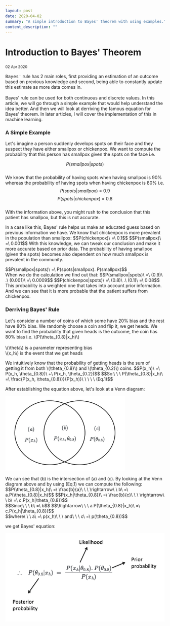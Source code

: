```yaml
---
layout: post
date: 2020-04-02
summary: "A simple introduction to Bayes' theorem with using examples."
content_description: ""
---
```

<div media:type="text/omd" class="blog_title_style container">
    <h1><span>Introduction to Bayes' Theorem</span></h1>
    <small>02 Apr 2020</small>
</div>

<div media:type="text/omd" class="blog_content_style container">

<p id="blog_text">
<kbd>Bayes'</kbd> rule has 2 main roles, first providing an estimation of an outcome based on previous knowledge and second, being able to constantly update this estimate as more data comes in.
<br />
<br />
Bayes' rule can be used for both continuous and discrete values. In this article, we will go through a simple example that would help understand the idea better. And then we will look at derriving the famous equation for Bayes' theorem. In later articles, I will cover the implementation of this in machine learning.
</p>


<h3 id="blog_text">A Simple Example</h3>
<p id="blog_text">
Let's imagine a person suddenly develops spots on their face and they suspect they have either smallpox or chickenpox. We want to compute the probability that this person has smallpox given the spots on the face i.e.

$$P(smallpox|spots)$$
<br />
We know that the probability of having spots when having smallpox is 90% whereas the probability of having spots when having chickenpox is 80% i.e.
$$P(spots|smallpox)\ =\ 0.9$$
$$P(spots|chickenpox)\ =\ 0.8$$
<br />
With the information above, you might rush to the conclusion that this patient has smallpox, but this is not accurate.
<br />
</p>
<p id="blog_text">
In a case like this, Bayes' rule helps us make an educated guess based on previous information we have.
We know that chickenpox is more prevalent in the population than smallpox:
$$P(chickenpox)\ =\ 0.1$$
$$P(smallpox)\ =\ 0.001$$
With this knowledge, we can tweak our conclusion and make it more accurate based on prior data. The probability of having smallpox (given the spots) becomes also dependent on how much smallpox is prevalent in the community.
</p>
<p id="blog_text">
$$P(smallpox|spots)\ =\ P(spots|smallpox). P(smallpox)$$
<br />
When we do the calculation we find out that:
$$P(smallpox|spots)\ =\ (0.9)\ .\ (0.001)\ =\ 0.0009$$
$$P(chickenpox|spots)\ =\ (0.8)\ .\ (0.1)\ =\ 0.08$$
<br />
This probability is a weighted one that takes into account prior information. And we can see that it is more probable that the patient suffers from chickenpox.
</p>

<h3 id="blog_text">Derriving Bayes' Rule</h3>
<p id="blog_text">
Let's consider a number of coins of which some have 20% bias and the rest have 80% bias. We randomly choose a coin and flip it, we get heads. We want to find the probability that given heads is the outcome, the coin has 80% bias i.e. \(P(\theta_{0.8}|x_h)\)
<br />
<br />
\(\theta\) is a parameter representing bias
<br />
\(x_h\) is the event that we get heads
</p>
<p id="blog_text">
We intuitively know that the probability of getting heads is the sum of getting it from both \(\theta_{0.8}\) and \(\theta_{0.2}\) coins.
$$P(x_h)\ =\ P(x_h, \theta_{0.8})\ +\ P(x_h, \theta_{0.2})$$
$$So:\ \ \ P(\theta_{0.8}|x_h)\ =\ \frac{P(x_h, \theta_{0.8})}{P(x_h)}\ \ \ \ \ (Eq.1)$$
</p>
<p id="blog_text">
After establishing the equation above, let's look at a Venn diagram:
</p>

<div class="centered_div" media:type="text/omd">
<img class="bayes_imgs" src="/assets/images/venn.png">
</div>

<p id="blog_text">
We can see that (b) is the intersection of (a) and (c). By looking at the Venn diagram above and by using (Eq.1) we can compute the following:
$$P(\theta_{0.8}|x_h)\ =\ \frac{b}{a}\ \ \ \rightarrow\ \ b\ =\ a.P(\theta_{0.8}|x_h)$$
$$P(x_h|\theta_{0.8})\ =\ \frac{b}{c}\ \ \ \rightarrow\ \ b\ =\ c.P(x_h|\theta_{0.8})$$
<br />
$$Since\ \ \ b\ =\ b$$
$$\Rightarrow\ \ \ a.P(\theta_{0.8}|x_h)\ =\ c.P(x_h|\theta_{0.8})$$
<br />
$$where\ \ \ a\ =\ p(x_h)\ \ \ and\ \ \ c\ =\ p(\theta_{0.8})$$
<br />
</p>

<p id="blog_text">we get Bayes' equation:</p>
<div class="centered_div" media:type="text/omd">
<img class="bayes_imgs" src="/assets/images/bayes.png">
</div>

<br />

</div>

